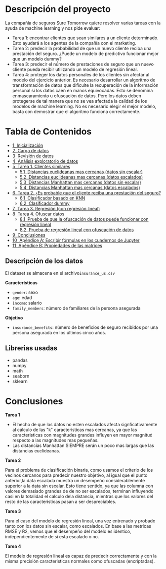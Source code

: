 # Descripción del proyecto
La compañía de seguros Sure Tomorrow quiere resolver varias tareas con la ayuda de machine learning y nos pide evaluar:
- Tarea 1: encontrar clientes que sean similares a un cliente determinado. Esto ayudará a los agentes de la compañía con el marketing.
- Tarea 2: predecir la probabilidad de que un nuevo cliente reciba una prestación del seguro. ¿Puede un modelo de predictivo funcionar mejor que un modelo dummy?
- Tarea 3: predecir el número de prestaciones de seguro que un nuevo cliente pueda recibir utilizando un modelo de regresión lineal.
- Tarea 4: proteger los datos personales de los clientes sin afectar al modelo del ejercicio anterior. Es necesario desarrollar un algoritmo de transformación de datos que dificulte la recuperación de la información personal si los datos caen en manos equivocadas. Esto se denomina enmascaramiento u ofuscación de datos. Pero los datos deben protegerse de tal manera que no se vea afectada la calidad de los modelos de machine learning. No es necesario elegir el mejor modelo, basta con demostrar que el algoritmo funciona correctamente.

<h1>Tabla de Contenidos<span class="tocSkip"></span></h1>
<div class="toc"><ul class="toc-item"><li><span><a href="#Inicialización" data-toc-modified-id="Inicialización-1"><span class="toc-item-num">1&nbsp;&nbsp;</span>Inicialización</a></span></li><li><span><a href="#Carga-de-datos" data-toc-modified-id="Carga-de-datos-2"><span class="toc-item-num">2&nbsp;&nbsp;</span>Carga de datos</a></span></li><li><span><a href="#Revisión-de-datos" data-toc-modified-id="Revisión-de-datos-3"><span class="toc-item-num">3&nbsp;&nbsp;</span>Revisión de datos</a></span></li><li><span><a href="#Análisis-exploratorio-de-datos" data-toc-modified-id="Análisis-exploratorio-de-datos-4"><span class="toc-item-num">4&nbsp;&nbsp;</span>Análisis exploratorio de datos</a></span></li><li><span><a href="#Tarea-1.-Clientes-similares" data-toc-modified-id="Tarea-1.-Clientes-similares-5"><span class="toc-item-num">5&nbsp;&nbsp;</span>Tarea 1. Clientes similares</a></span><ul class="toc-item"><li><span><a href="#Distancias-euclideanas-mas-cercanas-(datos-sin-escalar)" data-toc-modified-id="Distancias-euclideanas-mas-cercanas-(datos-sin-escalar)-5.1"><span class="toc-item-num">5.1&nbsp;&nbsp;</span>Distancias euclideanas mas cercanas (datos sin escalar)</a></span></li><li><span><a href="#Distancias-euclideanas-mas-cercanas-(datos-escalados)" data-toc-modified-id="Distancias-euclideanas-mas-cercanas-(datos-escalados)-5.2"><span class="toc-item-num">5.2&nbsp;&nbsp;</span>Distancias euclideanas mas cercanas (datos escalados)</a></span></li><li><span><a href="#Distancias-Manhattan-mas-cercanas-(datos-sin-escalar)" data-toc-modified-id="Distancias-Manhattan-mas-cercanas-(datos-sin-escalar)-5.3"><span class="toc-item-num">5.3&nbsp;&nbsp;</span>Distancias Manhattan mas cercanas (datos sin escalar)</a></span></li><li><span><a href="#Distancias-Manhattan-mas-cercanas-(datos-escalados)" data-toc-modified-id="Distancias-Manhattan-mas-cercanas-(datos-escalados)-5.4"><span class="toc-item-num">5.4&nbsp;&nbsp;</span>Distancias Manhattan mas cercanas (datos escalados)</a></span></li></ul></li><li><span><a href="#Tarea-2.-¿Es-probable-que-el-cliente-reciba-una-prestación-del-seguro?" data-toc-modified-id="Tarea-2.-¿Es-probable-que-el-cliente-reciba-una-prestación-del-seguro?-6"><span class="toc-item-num">6&nbsp;&nbsp;</span>Tarea 2. ¿Es probable que el cliente reciba una prestación del seguro?</a></span><ul class="toc-item"><li><span><a href="#Clasificador-basado-en-KNN" data-toc-modified-id="Clasificador-basado-en-KNN-6.1"><span class="toc-item-num">6.1&nbsp;&nbsp;</span>Clasificador basado en KNN</a></span></li><li><span><a href="#Clasificador-dummy" data-toc-modified-id="Clasificador-dummy-6.2"><span class="toc-item-num">6.2&nbsp;&nbsp;</span>Clasificador dummy</a></span></li></ul></li><li><span><a href="#Tarea-3.-Regresión-(con-regresión-lineal)" data-toc-modified-id="Tarea-3.-Regresión-(con-regresión-lineal)-7"><span class="toc-item-num">7&nbsp;&nbsp;</span>Tarea 3. Regresión (con regresión lineal)</a></span></li><li><span><a href="#Tarea-4.-Ofuscar-datos" data-toc-modified-id="Tarea-4.-Ofuscar-datos-8"><span class="toc-item-num">8&nbsp;&nbsp;</span>Tarea 4. Ofuscar datos</a></span><ul class="toc-item"><li><span><a href="#Prueba-de-que-la-ofuscación-de-datos-puede-funcionar-con-regresión-lineal" data-toc-modified-id="Prueba-de-que-la-ofuscación-de-datos-puede-funcionar-con-regresión-lineal-8.1"><span class="toc-item-num">8.1&nbsp;&nbsp;</span>Prueba de que la ofuscación de datos puede funcionar con regresión lineal</a></span></li><li><span><a href="#Prueba-de-regresión-lineal-con-ofuscación-de-datos" data-toc-modified-id="Prueba-de-regresión-lineal-con-ofuscación-de-datos-8.2"><span class="toc-item-num">8.2&nbsp;&nbsp;</span>Prueba de regresión lineal con ofuscación de datos</a></span></li></ul></li><li><span><a href="#Conclusiones" data-toc-modified-id="Conclusiones-9"><span class="toc-item-num">9&nbsp;&nbsp;</span>Conclusiones</a></span></li><li><span><a href="#Apéndice-A:-Escribir-fórmulas-en-los-cuadernos-de-Jupyter" data-toc-modified-id="Apéndice-A:-Escribir-fórmulas-en-los-cuadernos-de-Jupyter-10"><span class="toc-item-num">10&nbsp;&nbsp;</span>Apéndice A: Escribir fórmulas en los cuadernos de Jupyter</a></span></li><li><span><a href="#Apéndice-B:-Propiedades-de-las-matrices" data-toc-modified-id="Apéndice-B:-Propiedades-de-las-matrices-11"><span class="toc-item-num">11&nbsp;&nbsp;</span>Apéndice B: Propiedades de las matrices</a></span></li></ul></div>

## Descripción de los datos

El dataset se almacena en el archivo`insurance_us.csv`  

**Características** 
- `gender`: sexo
- `age`: edad
- `income`: salario
- `family_members`: número de familiares de la persona asegurada  

**Objetivo**
- `insurance_benefits`: número de beneficios de seguro recibidos por una persona asegurada en los últimos cinco años.


## Librerias usadas

- pandas
- numpy
- math
- seaborn
- sklearn

# Conclusiones
**Tarea 1**
- El hecho de que los datos no esten escalados afecta signficativamente al cálculo de las "k" caracteristicas mas cercanas, ya que las caracteristicas con magnitudes grandes influyen en mayor magnitud respecto a las magnitudes mas pequeñas.
- Las distancias Manhattan SIEMPRE serán un poco mas largas que las distancias euclideanas.  

**Tarea 2**  

Para el problema de clasificación binaria, como usamos el criterio de los vecinos cercanos para predecir nuestro objetivo, al igual que el punto anterior,la data escalada muestra un desempeño considerablemente superior a la data sin escalar. Esto tiene sentido, ya que las columna con valores demasiado grandes de de no ser escalados, terminan influyendo casi en la totalidad el calculo dela distancia, mientras que los valores del resto de las caracteristicas pasan a ser despreciables.

**Tarea 3**

Para el caso del modelo de regresión lineal, una vez entrenado y probado tanto con los datos sin escalar, como escalados. En base a las metricas RMSE y R2, vemos que el desempeño del modelo es identico, independientemente de si esta escalado o no.

**Tarea 4**

El modelo de regresión lineal es capaz de predecir correctamente y con la misma precisión caracteristicas normales como ofuscadas (encriptadas).